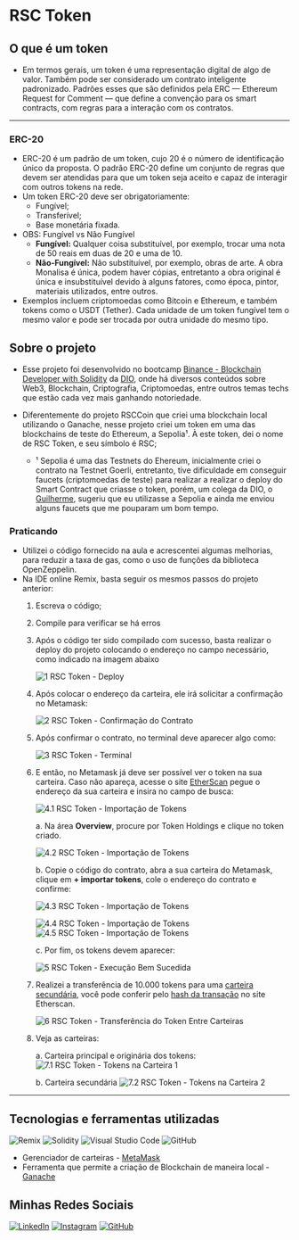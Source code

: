 # RSC Token
## O que é um token

- Em termos gerais, um token é uma representação digital de algo de valor. Também pode ser considerado um contrato inteligente padronizado. Padrões esses que são definidos pela ERC — Ethereum Request for Comment — que define a convenção para os smart contracts, com regras para a interação com os contratos.

---

### ERC-20
- ERC-20 é um padrão de um token, cujo 20 é o número de identificação único da proposta. O padrão ERC-20 define um conjunto de regras que devem ser atendidas para que um token seja aceito e capaz de interagir com outros tokens na rede.
- Um token ERC-20 deve ser obrigatoriamente:
    - Fungível;
    - Transferível;
    - Base monetária fixada.
- OBS: Fungível vs Não Fungível
    - **Fungível:** Qualquer coisa substituível, por exemplo, trocar uma nota de 50 reais em duas de 20 e uma de 10.
    - **Não-Fungível:** Não substituível, por exemplo, obras de arte. A obra Monalisa é única, podem haver cópias, entretanto a obra original é única e insubstituível devido à alguns fatores, como época, pintor, materiais utilizados, entre outros.
- Exemplos incluem criptomoedas como Bitcoin e Ethereum, e também tokens como o USDT (Tether). Cada unidade de um token fungível tem o mesmo valor e pode ser trocada por outra unidade do mesmo tipo.



## Sobre o projeto
- Esse projeto foi desenvolvido no bootcamp [Binance - Blockchain Developer with Solidity](https://www.dio.me/bootcamp/coding-the-future-blockchain-developer-with-solidity) da [DIO](https://www.dio.me/), onde há diversos conteúdos sobre Web3, Blockchain, Criptografia, Criptomoedas, entre outros temas techs que estão cada vez mais ganhando notoriedade.
- Diferentemente do projeto RSCCoin que criei uma blockchain local utilizando o Ganache, nesse projeto criei um token em uma das blockchains de teste do Ethereum, a Sepolia¹. À este token, dei o nome de RSC Token, e seu símbolo é RSC;

    - ¹ Sepolia é uma das Testnets do Ehereum, inicialmente criei o contrato na Testnet Goerli, entretanto, tive  dificuldade em conseguir faucets (criptomoedas de teste) para realizar a realizar o deploy do Smart Contract que criasse o token, porém, um colega da DIO, o [Guilherme](https://www.dio.me/users/tx_opus), sugeriu que eu utilizasse a Sepolia e ainda me enviou alguns faucets que me pouparam um bom tempo.

### Praticando
- Utilizei o código fornecido na aula e acrescentei algumas melhorias, para reduzir a taxa de gas, como o uso de funções da biblioteca OpenZeppelin.
- Na IDE online Remix, basta seguir os mesmos passos do projeto anterior:
    1. Escreva o código;
    2. Compile para verificar se há erros
    3. Após o código ter sido compilado com sucesso, basta realizar o deploy do projeto colocando o endereço no campo necessário, como indicado na imagem abaixo

        ![1 RSC Token - Deploy](./assets/1%20RSC%20Token%20-%20Deploy.png)
    4. Após colocar o endereço da carteira, ele irá solicitar a confirmação no Metamask:
        
        ![2 RSC Token - Confirmação do Contrato](./assets/2%20RSC%20Token%20-%20Confirmação%20do%20Contrato.png)

    5. Após confirmar o contrato, no terminal deve aparecer algo como:

        ![3 RSC Token - Terminal](./assets/3%20RSC%20Token%20-%20Terminal.png)

    6. E então, no Metamask já deve ser possível ver o token na sua carteira. Caso não apareça, acesse o site [EtherScan](https://sepolia.etherscan.io/) pegue o endereço da sua carteira e insira no campo de busca:

        ![4.1 RSC Token - Importação de Tokens](./assets/4.1%20RSC%20Token%20-%20Importação%20de%20Tokens.png)

        a. Na área **Overview**, procure por Token Holdings e clique no token criado.

        ![4.2 RSC Token - Importação de Tokens](./assets/4.2%20RSC%20Token%20-%20Importação%20de%20Tokens.png)

        b. Copie o código do contrato, abra a sua carteira do Metamask, clique em **+ importar tokens**, cole o endereço do contrato e confirme:

        ![4.3 RSC Token - Importação de Tokens](./assets/4.3%20RSC%20Token%20-%20Importação%20de%20Tokens.png)
        
        ![4.4 RSC Token - Importação de Tokens](./assets/4.4%20RSC%20Token%20-%20Importação%20de%20Tokens.png)
        ![4.5 RSC Token - Importação de Tokens](./assets/4.5%20RSC%20Token%20-%20Importação%20de%20Tokens.png)

        c. Por fim, os tokens devem aparecer:
        
        ![5 RSC Token - Execução Bem Sucedida](./assets/5%20RSC%20Token%20-%20Execução%20Bem%20Sucedida.png)

    7. Realizei a transferência de 10.000 tokens para uma [carteira secundária](https://sepolia.etherscan.io/address/0xa17c0C28B981AcBa2B8f8a9d4A64d4f96861eB70), você pode conferir pelo [hash da transação](https://sepolia.etherscan.io/tx/0x58dc28e81738bd762a677ce91e2f6d79d5a6ccd98323547e01728c8eaeef5926) no site Etherscan.

        ![6 RSC Token - Transferência do Token Entre Carteiras](./assets/6%20RSC%20Token%20-%20Transferência%20do%20Token%20Entre%20Carteiras.png)

    8. Veja as carteiras:

        a. Carteira principal e originária dos tokens:
            ![7.1 RSC Token - Tokens na Carteira 1](./assets/7.1%20RSC%20Token%20-%20Tokens%20na%20Carteira%201.png)

        b. Carteira secundária
            ![7.2 RSC Token - Tokens na Carteira 2](./assets/7.2%20RSC%20Token%20-%20Tokens%20na%20Carteira%202.png)



---

## Tecnologias e ferramentas utilizadas
![Remix](https://img.shields.io/badge/remix-%23000.svg?style=for-the-badge&logo=remix&logoColor=white)
![Solidity](https://img.shields.io/badge/Solidity-%23363636.svg?style=for-the-badge&logo=solidity&logoColor=white)
![Visual Studio Code](https://img.shields.io/badge/Visual%20Studio%20Code-0078d7.svg?style=for-the-badge&logo=visual-studio-code&logoColor=white)
![GitHub](https://img.shields.io/badge/github-%23121011.svg?style=for-the-badge&logo=github&logoColor=white)
- Gerenciador de carteiras - [MetaMask](https://chromewebstore.google.com/detail/nkbihfbeogaeaoehlefnkodbefgpgknn?hl=pt-BR&utm_source=ext_sidebar)
- Ferramenta que permite a criação de Blockchain de maneira local - [Ganache](https://archive.trufflesuite.com/ganache/)


## Minhas Redes Sociais

[![LinkedIn](https://img.shields.io/badge/LinkedIn-0077B5?style=for-the-badge&logo=linkedin&logoColor=white)](https://www.linkedin.com/in/rasec-silva/)
[![Instagram](https://img.shields.io/badge/-Instagram-%23E4405F?style=for-the-badge&logo=instagram&logoColor=white)](https://www.instagram.com/rasec1921/)
[![GitHub](https://img.shields.io/badge/GitHub-100000?style=for-the-badge&logo=github&logoColor=white)](https://github.com/GitAkzo)